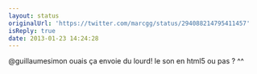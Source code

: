```yaml
---
layout: status
originalUrl: 'https://twitter.com/marcgg/status/294088214795411457'
isReply: true
date: 2013-01-23 14:24:28
---
```


@guillaumesimon ouais ça envoie du lourd! le son en html5 ou pas ? ^^
